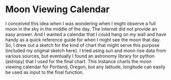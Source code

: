 # Moon Viewing Calendar
I conceived this idea when I was wondering when I might observe a full moon in the sky in the middle of the day. The internet did not provide an easy answer. And I wanted a calendar that I could hang on my wall and have handy as a quick reference guide for when I might see the moon that day. So, I drew out a sketch for the kind of chart that might serve this purpose (included my original sketch here). I tried using sun and moon rise data from various sources, but eventually I found an astronomy library for python (astropy) that I used for the final chart. This instance charts the moon viewing calendar for Portland, Oregon, but any latitude, longitude can easily be used as input to the final function. 

